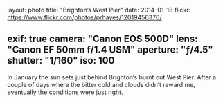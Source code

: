 layout: photo
title: "Brighton’s West Pier"
date: 2014-01-18
flickr: https://www.flickr.com/photos/prhayes/12019456376/

exif: true
camera: "Canon EOS 500D"
lens: "Canon EF 50mm f/1.4 USM"
aperture: "ƒ/4.5"
shutter: "1/160"
iso: 100
---

In January the sun sets just behind Brighton’s burnt out West Pier. After a couple of days where the bitter cold and clouds didn’t reward me, eventually the conditions were just right.
